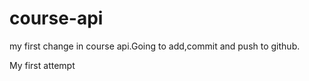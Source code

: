 # course-api

my first change in course api.Going to add,commit and push to github.


My first attempt
